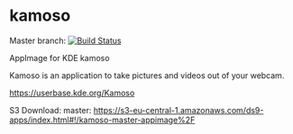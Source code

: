 # kamoso
Master branch:
[![Build Status](http://aci.pangea.pub/job/kamoso-master-appimage/badge/icon)](http://aci.pangea.pub/job/kamoso-master-appimage/)

AppImage for KDE kamoso

Kamoso is an application to take pictures and videos out of your webcam.

https://userbase.kde.org/Kamoso

S3 Download:
master:
https://s3-eu-central-1.amazonaws.com/ds9-apps/index.html#!/kamoso-master-appimage%2F
